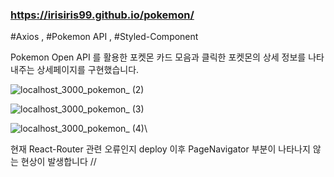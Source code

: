 ### https://irisiris99.github.io/pokemon/


#Axios , #Pokemon API , #Styled-Component

Pokemon Open API 를 활용한 포켓몬 카드 모음과 클릭한 포켓몬의 상세 정보를 나타내주는 상세페이지를 구현했습니다.


![localhost_3000_pokemon_ (2)](https://user-images.githubusercontent.com/92557062/183394142-56ae7786-df28-4cdb-a739-ee3908da4281.png)


![localhost_3000_pokemon_ (3)](https://user-images.githubusercontent.com/92557062/183394004-029df5d2-f69c-4191-9f6b-608b818fb87e.png)


![localhost_3000_pokemon_ (4)](https://user-images.githubusercontent.com/92557062/183394163-21b4b0ab-8cc0-4712-b3fd-748fb7fa0760.png)\\


현재 React-Router 관련 오류인지 deploy 이후 PageNavigator 부분이 나타나지 않는 현상이 발생합니다 //
